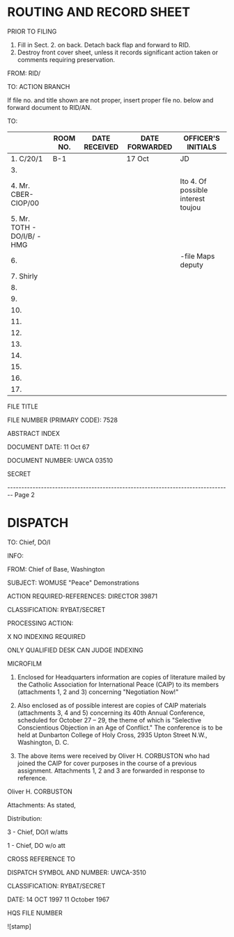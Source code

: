 # ROUTING AND RECORD SHEET

PRIOR TO FILING

1.  Fill in Sect. 2. on back. Detach back flap and forward to RID.
2.  Destroy front cover sheet, unless it records significant action taken or comments requiring preservation.

FROM: RID/

TO: ACTION BRANCH

If file no. and title shown are not proper, insert proper file no. below and forward document to RID/AN.

TO:

|                             | ROOM NO. | DATE RECEIVED | DATE FORWARDED | OFFICER'S INITIALS                 |
| --------------------------- | -------- | ------------- | -------------- | ---------------------------------- |
| 1. C/20/1                   | B-1      |               | 17 Oct         | JD                                 |
| 3.                          |          |               |                |                                    |
| 4. Mr. CBER-CIOP/00         |          |               |                | Ito 4. Of possible interest toujou |
| 5. Mr. TOTH - DO/I/B/ - HMG |          |               |                |                                    |
| 6.                          |          |               |                | -file Maps deputy                  |
| 7. Shirly                   |          |               |                |                                    |
| 8.                          |          |               |                |                                    |
| 9.                          |          |               |                |                                    |
| 10.                         |          |               |                |                                    |
| 11.                         |          |               |                |                                    |
| 12.                         |          |               |                |                                    |
| 13.                         |          |               |                |                                    |
| 14.                         |          |               |                |                                    |
| 15.                         |          |               |                |                                    |
| 16.                         |          |               |                |                                    |
| 17.                         |          |               |                |                                    |

FILE TITLE

FILE NUMBER (PRIMARY CODE): 7528

ABSTRACT INDEX

DOCUMENT DATE: 11 Oct 67

DOCUMENT NUMBER: UWCA 03510

SECRET


-------------------------------------------------------------------------------- Page 2

# DISPATCH

TO: Chief, DO/I

INFO:

FROM: Chief of Base, Washington

SUBJECT: WOMUSE "Peace" Demonstrations

ACTION REQUIRED-REFERENCES: DIRECTOR 39871

CLASSIFICATION: RYBAT/SECRET

PROCESSING ACTION:

X NO INDEXING REQUIRED

ONLY QUALIFIED DESK CAN JUDGE INDEXING

MICROFILM

1. Enclosed for Headquarters information are copies of literature mailed by the Catholic Association for International Peace (CAIP) to its members (attachments 1, 2 and 3) concerning "Negotiation Now!"

2. Also enclosed as of possible interest are copies of CAIP materials (attachments 3, 4 and 5) concerning its 40th Annual Conference, scheduled for October 27 – 29, the theme of which is "Selective Conscientious Objection in an Age of Conflict." The conference is to be held at Dunbarton College of Holy Cross, 2935 Upton Street N.W., Washington, D. C.

3. The above items were received by Oliver H. CORBUSTON who had joined the CAIP for cover purposes in the course of a previous assignment. Attachments 1, 2 and 3 are forwarded in response to reference.

Oliver H. CORBUSTON

Attachments: As stated,

Distribution:

3 - Chief, DO/I w/atts

1 - Chief, DO w/o att

CROSS REFERENCE TO

DISPATCH SYMBOL AND NUMBER: UWCA-3510

CLASSIFICATION: RYBAT/SECRET

DATE: 14 OCT 1997 11 October 1967

HQS FILE NUMBER

![stamp]
